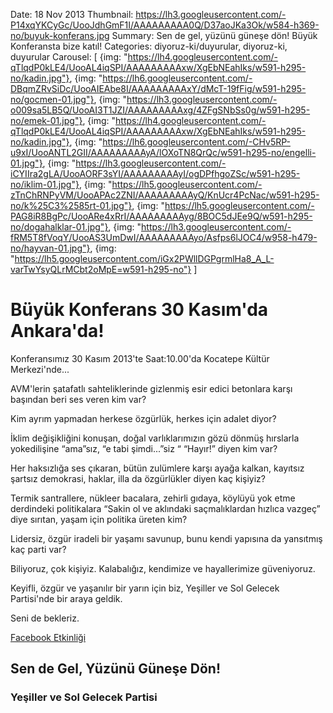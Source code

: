 Date: 18 Nov 2013
Thumbnail: https://lh3.googleusercontent.com/-P14xqYKCyGc/UooJdhGmF1I/AAAAAAAAA0Q/D37aoJKa3Ok/w584-h369-no/buyuk-konferans.jpg
Summary: Sen de gel, yüzünü güneşe dön! Büyük Konferansta bize katıl!
Categories: diyoruz-ki/duyurular, diyoruz-ki, duyurular
Carousel: [
  {img: "https://lh4.googleusercontent.com/-qTlqdP0kLE4/UooAL4iqSPI/AAAAAAAAAxw/XgEbNEahIks/w591-h295-no/kadin.jpg"},
  {img: "https://lh6.googleusercontent.com/-DBqmZRvSiDc/UooAIEAbe8I/AAAAAAAAAxY/dMcT-19fFig/w591-h295-no/gocmen-01.jpg"},
  {img: "https://lh3.googleusercontent.com/-o009sa5LB5Q/UooAI3T1JZI/AAAAAAAAAxg/4ZFgSNbSs0g/w591-h295-no/emek-01.jpg"},
  {img: "https://lh4.googleusercontent.com/-qTlqdP0kLE4/UooAL4iqSPI/AAAAAAAAAxw/XgEbNEahIks/w591-h295-no/kadin.jpg"},
  {img: "https://lh6.googleusercontent.com/-CHv5RP-u9xI/UooANTL2GII/AAAAAAAAAyA/lOXoTN8QrQc/w591-h295-no/engelli-01.jpg"},
  {img: "https://lh3.googleusercontent.com/-iCYIIra2gLA/UooAORF3sYI/AAAAAAAAAyI/ogDPfhgoZSc/w591-h295-no/iklim-01.jpg"},
  {img: "https://lh5.googleusercontent.com/-zTnChRNPyVM/UooAPAc2ZNI/AAAAAAAAAyQ/KnUcr4PcNac/w591-h295-no/k%25C3%2585rt-01.jpg"},
  {img: "https://lh5.googleusercontent.com/-PAG8iR8BgPc/UooARe4xRrI/AAAAAAAAAyg/8BOC5dJEe9Q/w591-h295-no/dogahalklar-01.jpg"},
  {img: "https://lh3.googleusercontent.com/-fRM5T8fVoqY/UooAS3UmDwI/AAAAAAAAAyo/Asfps6lJOC4/w958-h479-no/hayvan-01.jpg"},
  {img: "https://lh5.googleusercontent.com/iGx2PWllDGPgrmlHa8_A_L-varTwYsyQLrMCbt2oMpE=w591-h295-no"}
]


# Büyük Konferans 30 Kasım'da Ankara'da!

Konferansımız 30 Kasım 2013'te Saat:10.00'da Kocatepe Kültür Merkezi'nde...

AVM'lerin şatafatlı sahteliklerinde gizlenmiş esir edici betonlara karşı başından beri ses veren kim var?

Kim ayrım yapmadan herkese özgürlük, herkes için adalet diyor?

İklim değişikliğini konuşan, doğal varlıklarımızın gözü dönmüş hırslarla yokedilişine  “ama”sız, “e tabi şimdi...”siz “ “Hayır!” diyen kim var?

Her haksızlığa ses çıkaran, bütün zulümlere karşı ayağa kalkan, kayıtsız şartsız demokrasi, haklar, illa da özgürlükler diyen kaç kişiyiz?

Termik santrallere, nükleer bacalara, zehirli gıdaya, köylüyü yok etme derdindeki politikalara “Sakin ol ve aklındaki saçmalıklardan hızlıca vazgeç” diye sırıtan, yaşam için politika üreten kim?

Lidersiz, özgür iradeli bir yaşamı savunup, bunu kendi yapısına da yansıtmış kaç parti var?

Biliyoruz, çok kişiyiz. Kalabalığız, kendimize ve hayallerimize güveniyoruz.

Keyifli, özgür ve yaşanılır bir yarın için biz, Yeşiller ve Sol Gelecek Partisi'nde bir araya geldik.

Seni de bekleriz. 

[   Facebook Etkinliği](https://www.facebook.com/events/177462909125757/ "İndir")

## Sen de Gel, Yüzünü Güneşe Dön!

### Yeşiller ve Sol Gelecek Partisi
